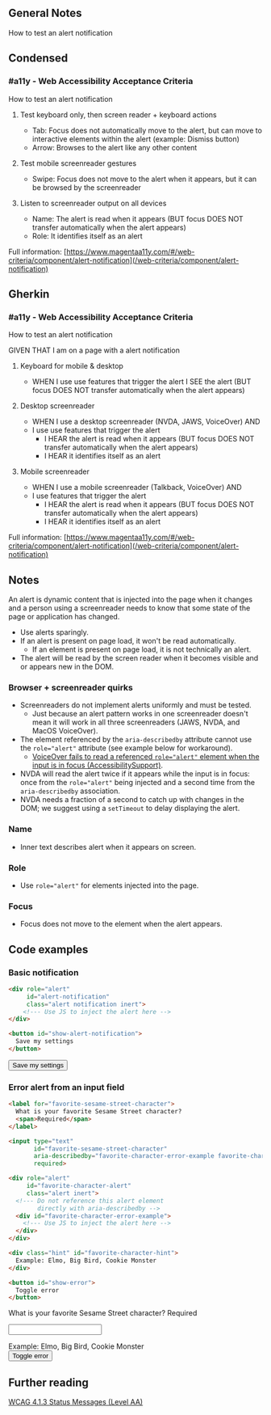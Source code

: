 ## General Notes

How to test an alert notification

## Condensed

### #a11y - Web Accessibility Acceptance Criteria

How to test an alert notification

1. Test keyboard only, then screen reader + keyboard actions

   - Tab: Focus does not automatically move to the alert, but can move to interactive elements within the alert (example: Dismiss button)
   - Arrow: Browses to the alert like any other content

2. Test mobile screenreader gestures

   - Swipe: Focus does not move to the alert when it appears, but it can be browsed by the screenreader

3. Listen to screenreader output on all devices

   - Name: The alert is read when it appears (BUT focus DOES NOT transfer automatically when the alert appears)
   - Role: It identifies itself as an alert

Full information: [https://www.magentaa11y.com/#/web-criteria/component/alert-notification](/web-criteria/component/alert-notification)

## Gherkin

### #a11y - Web Accessibility Acceptance Criteria

How to test an alert notification

GIVEN THAT I am on a page with a alert notification

1. Keyboard for mobile & desktop

   - WHEN I use use features that trigger the alert I SEE the alert (BUT focus DOES NOT transfer automatically when the alert appears)

2. Desktop screenreader

   - WHEN I use a desktop screenreader (NVDA, JAWS, VoiceOver) AND 
   - I use use features that trigger the alert
      - I HEAR the alert is read when it appears (BUT focus DOES NOT transfer automatically when the alert appears)
      - I HEAR it identifies itself as an alert

3. Mobile screenreader

   - WHEN I use a mobile screenreader (Talkback, VoiceOver) AND
   - I use features that trigger the alert
      - I HEAR the alert is read when it appears (BUT focus DOES NOT transfer automatically when the alert appears)
      - I HEAR it identifies itself as an alert

Full information: [https://www.magentaa11y.com/#/web-criteria/component/alert-notification](/web-criteria/component/alert-notification)

## Notes

An alert is dynamic content that is injected into the page when it changes and a person using a screenreader needs to know that some state of the page or application has changed.

   - Use alerts sparingly. 
   - If an alert is present on page load, it won't be read automatically.
      - If an element is present on page load, it is not technically an alert.
   - The alert will be read by the screen reader when it becomes visible and or appears new in the DOM.

### Browser + screenreader quirks

   - Screenreaders do not implement alerts uniformly and must be tested.
      - Just because an alert pattern works in one screenreader doesn't mean it will work in all three screenreaders (JAWS, NVDA, and MacOS VoiceOver).
   - The element referenced by the `aria-describedby` attribute cannot use the `role="alert"` attribute (see example below for workaround). 
      - [VoiceOver fails to read a referenced `role="alert"` element when the input is in focus (AccessibilitySupport)](https://a11ysupport.io/tests/tech__aria__aria-describedby-with-role-alert).
   - NVDA will read the alert twice if it appears while the input is in focus: once from the `role="alert"` being injected and a second time from the `aria-describedby` association.
   - NVDA needs a fraction of a second to catch up with changes in the DOM; we suggest using a `setTimeout` to delay displaying the alert.

### Name
   - Inner text describes alert when it appears on screen.

### Role
   - Use `role="alert"` for elements injected into the page.

### Focus
   - Focus does not move to the element when the alert appears.

## Code examples

### Basic notification

<!-- TODO: Needs JS to update error message stylings -->

```html
<div role="alert" 
     id="alert-notification" 
     class="alert notification inert">
    <!--- Use JS to inject the alert here -->
</div>

<button id="show-alert-notification">
  Save my settings
</button>
```

<example>
<div id="alertSuccessExample"
     role="alert" 
     id="alert-notification" 
     class="alert notification inert">
    <!--- Use JS to inject the alert here -->
</div>

<button data-fn="alertSuccess" id="show-alert-notification">
  Save my settings
</button>
</example>

### Error alert from an input field

<!-- TODO: Needs to update warning stylings -->

```html
<label for="favorite-sesame-street-character">
  What is your favorite Sesame Street character?
  <span>Required</span>
</label>

<input type="text"
       id="favorite-sesame-street-character"
       aria-describedby="favorite-character-error-example favorite-character-hint"
       required>

<div role="alert" 
     id="favorite-character-alert" 
     class="alert inert">
  <!--- Do not reference this alert element
        directly with aria-describedby -->
  <div id="favorite-character-error-example">
    <!--- Use JS to inject the alert here -->
  </div>     
</div>

<div class="hint" id="favorite-character-hint">
  Example: Elmo, Big Bird, Cookie Monster
</div>

<button id="show-error">
  Toggle error
</button>
```

<example>
<label for="favorite-sesame-street-character">
  What is your favorite Sesame Street character?
  <span>Required</span>
</label>

<input type="text"
       id="favorite-sesame-street-character"
       aria-describedby="favorite-character-error favorite-character-hint"
       required>

<div role="alert" 
     id="favorite-character-alert" 
     class="alert inert">
  <!--- Do not reference this alert element
        directly with aria-describedby -->
  <div id="favorite-character-error">
    <!--- Use JS to inject the alert here -->
  </div>     
</div>

<div class="hint" id="favorite-character-hint">
  Example: Elmo, Big Bird, Cookie Monster
</div>

<button data-fn="alertWarning" id="show-error">
  Toggle error
</button>
</example>

## Further reading
[WCAG 4.1.3 Status Messages (Level AA)](https://www.w3.org/WAI/WCAG22/Understanding/status-messages.html)
